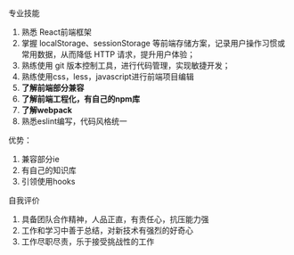 专业技能

1. 熟悉 React前端框架
2. 掌握 localStorage、sessionStorage 等前端存储方案，记录用户操作习惯或常用数据，从而降低 HTTP 请求，提升用户体验；
3. 熟练使用 git 版本控制工具，进行代码管理，实现敏捷开发；
4. 熟练使用css，less，javascript进行前端项目编辑
5. **了解前端部分兼容**
6. **了解前端工程化，有自己的npm库**
7. **了解webpack**
8. 熟悉eslint编写，代码风格统一



优势：

1. 兼容部分ie 
2. 有自己的知识库
3. 引领使用hooks





自我评价

1. 具备团队合作精神，人品正直，有责任心，抗压能力强
2. 工作和学习中善于总结，对新技术有强烈的好奇心
3. 工作尽职尽责，乐于接受挑战性的工作